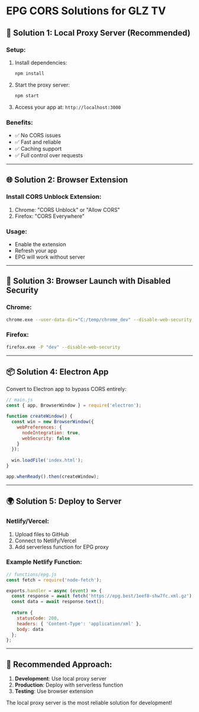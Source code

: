 # EPG CORS Solutions for GLZ TV

## 🚀 **Solution 1: Local Proxy Server (Recommended)**

### Setup:
1. Install dependencies:
   ```bash
   npm install
   ```

2. Start the proxy server:
   ```bash
   npm start
   ```

3. Access your app at: `http://localhost:3000`

### Benefits:
- ✅ No CORS issues
- ✅ Fast and reliable
- ✅ Caching support
- ✅ Full control over requests

---

## 🌐 **Solution 2: Browser Extension**

### Install CORS Unblock Extension:
1. Chrome: "CORS Unblock" or "Allow CORS"
2. Firefox: "CORS Everywhere"

### Usage:
- Enable the extension
- Refresh your app
- EPG will work without server

---

## 🔧 **Solution 3: Browser Launch with Disabled Security**

### Chrome:
```bash
chrome.exe --user-data-dir="C:/temp/chrome_dev" --disable-web-security --disable-features=VizDisplayCompositor
```

### Firefox:
```bash
firefox.exe -P "dev" --disable-web-security
```

---

## 📦 **Solution 4: Electron App**

Convert to Electron app to bypass CORS entirely:

```javascript
// main.js
const { app, BrowserWindow } = require('electron');

function createWindow() {
  const win = new BrowserWindow({
    webPreferences: {
      nodeIntegration: true,
      webSecurity: false
    }
  });
  
  win.loadFile('index.html');
}

app.whenReady().then(createWindow);
```

---

## 🌍 **Solution 5: Deploy to Server**

### Netlify/Vercel:
1. Upload files to GitHub
2. Connect to Netlify/Vercel
3. Add serverless function for EPG proxy

### Example Netlify Function:
```javascript
// functions/epg.js
const fetch = require('node-fetch');

exports.handler = async (event) => {
  const response = await fetch('https://epg.best/1eef8-shw7fc.xml.gz');
  const data = await response.text();
  
  return {
    statusCode: 200,
    headers: { 'Content-Type': 'application/xml' },
    body: data
  };
};
```

---

## 🎯 **Recommended Approach:**

1. **Development**: Use local proxy server
2. **Production**: Deploy with serverless function
3. **Testing**: Use browser extension

The local proxy server is the most reliable solution for development! 